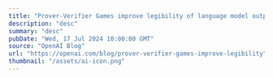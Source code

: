 ```yaml
---
title: "Prover-Verifier Games improve legibility of language model outputs"
description: "desc"
summary: "desc"
pubDate: "Wed, 17 Jul 2024 10:00:00 GMT"
source: "OpenAI Blog"
url: "https://openai.com/blog/prover-verifier-games-improve-legibility"
thumbnail: "/assets/ai-icon.png"
---
```


